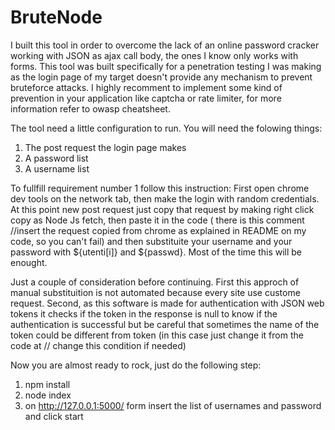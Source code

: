 # BruteNode

I built this tool in order to overcome the lack of an online password cracker working with JSON as ajax call body, the ones I know only works with forms.
This tool was built specifically for a penetration testing I was making as the login page of my target doesn't provide any mechanism to prevent bruteforce attacks.
I highly recomment to implement some kind of prevention in your application like captcha or rate limiter, for more information refer to owasp cheatsheet.

The tool need a little configuration to run. You will need the folowing things:
1) The post request the login page makes  
2) A password list 
3) A username list  

To fullfill requirement number 1 follow this instruction: First open chrome dev tools on the network tab, then make the login with random credentials. At this point new post request just copy that request by making right click copy as Node Js fetch, then paste it in the code
( there is this comment  //insert the request copied from chrome as explained in README on my code, so you can't fail) and then substituite your username and your password with ${utenti[i]} and ${passwd}. Most of the time this will be enought.

Just a couple of consideration before continuing. First this approch of manual substituition is not automated because every site use custome request. Second, as this software is 
made for authentication with JSON web tokens it checks if the token in the response is null to know if the authentication is successful but be careful that sometimes the name of the token 
could be different from token (in this case just change it from the code at // change this condition if needed)

Now you are almost ready to rock, just do the following step:
1) npm install 
2) node index
3) on http://127.0.0.1:5000/ form insert the list of usernames and password and click start

